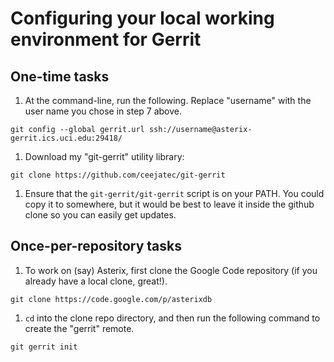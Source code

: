 # Configuring your local working environment for Gerrit #

## One-time tasks ##

  1. At the command-line, run the following. Replace "username" with the user name you chose in step 7 above.
```
git config --global gerrit.url ssh://username@asterix-gerrit.ics.uci.edu:29418/
```
  1. Download my "git-gerrit" utility library:
```
git clone https://github.com/ceejatec/git-gerrit
```
  1. Ensure that the `git-gerrit/git-gerrit` script is on your PATH. You could copy it to somewhere, but it would be best to leave it inside the github clone so you can easily get updates.

## Once-per-repository tasks ##

  1. To work on (say) Asterix, first clone the Google Code repository (if you already have a local clone, great!).
```
git clone https://code.google.com/p/asterixdb
```
  1. `cd` into the clone repo directory, and then run the following command to create the "gerrit" remote.
```
git gerrit init
```